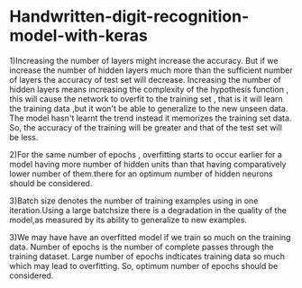 # Handwritten-digit-recognition-model-with-keras


1)Increasing the number of layers might increase the accuracy. But if we increase the number of hidden layers much more than the sufficient number of layers the accuracy of test set will decrease. Increasing the number of hidden layers means increasing the complexity of the hypothesis function , this will cause the network to overfit to the training set , that is it will learn the training data ,but it won't be able to generalize to the new unseen data. The model hasn't learnt the trend instead it memorizes the training set data. So, the accuracy of the training will be greater and that of the test set will be less.

2)For the same number of epochs , overfitting starts to occur earlier for a model having more number of hidden units than that having comparatively lower number of them.there for an optimum number of hidden neurons should be considered.

3)Batch size denotes the number of training examples using in one iteration.Using a large batchsize there is a degradation in the quality of the model,as measured by its ability to generalize to new examples.

3)We may have have an overfitted model if we train so much on the training data. Number of epochs is the number of complete passes through the training dataset. Large number of epochs indticates training data so much which may lead to overfitting. So, optimum number of epochs should be considered.
